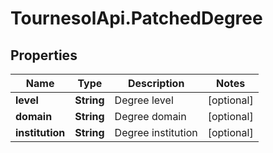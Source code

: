 # TournesolApi.PatchedDegree

## Properties

Name | Type | Description | Notes
------------ | ------------- | ------------- | -------------
**level** | **String** | Degree level | [optional] 
**domain** | **String** | Degree domain | [optional] 
**institution** | **String** | Degree institution | [optional] 


